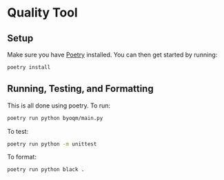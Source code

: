 # Quality Tool

## Setup

Make sure you have [Poetry](https://python-poetry.org/docs/) installed.
You can then get started by running:

```sh
poetry install
```

## Running, Testing, and Formatting

This is all done using poetry. To run:

```sh
poetry run python byoqm/main.py
```

To test:

```sh
poetry run python -m unittest
```

To format:

```
poetry run python black .
```

